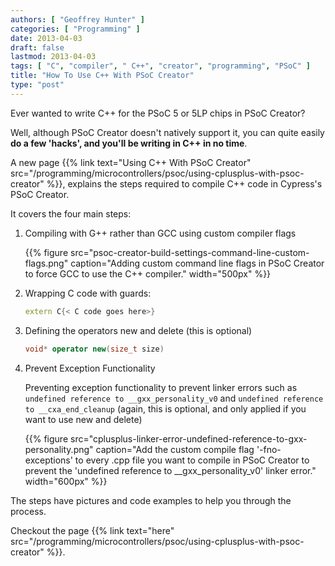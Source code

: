 ```yaml
---
authors: [ "Geoffrey Hunter" ]
categories: [ "Programming" ]
date: 2013-04-03
draft: false
lastmod: 2013-04-03
tags: [ "C", "compiler", " C++", "creator", "programming", "PSoC" ]
title: "How To Use C++ With PSoC Creator"
type: "post"
---
```


Ever wanted to write C++ for the PSoC 5 or 5LP chips in PSoC Creator?

Well, although PSoC Creator doesn't natively support it, you can quite easily **do a few 'hacks', and you'll be writing in C++ in no time**.

A new page {{% link text="Using C++ With PSoC Creator" src="/programming/microcontrollers/psoc/using-cplusplus-with-psoc-creator" %}}, explains the steps required to compile C++ code in Cypress's PSoC Creator.

It covers the four main steps:

1. Compiling with G++ rather than GCC using custom compiler flags

    {{% figure src="psoc-creator-build-settings-command-line-custom-flags.png" caption="Adding custom command line flags in PSoC Creator to force GCC to use the C++ compiler."  width="500px" %}}

2. Wrapping C code with guards:

    ```c++
    extern C{< C code goes here>}
    ```

3. Defining the operators new and delete (this is optional)

    ```c++
    void* operator new(size_t size)
    ```

4. Prevent Exception Functionality

    Preventing exception functionality to prevent linker errors such as `undefined reference to __gxx_personality_v0` and `undefined reference to __cxa_end_cleanup` (again, this is optional, and only applied if you want to use new and delete)
    
    {{% figure src="cplusplus-linker-error-undefined-reference-to-gxx-personality.png" caption="Add the custom compile flag '-fno-exceptions' to every .cpp file you want to compile in PSoC Creator to prevent the 'undefined reference to __gxx_personality_v0' linker error." width="600px" %}}

The steps have pictures and code examples to help you through the process.

Checkout the page {{% link text="here" src="/programming/microcontrollers/psoc/using-cplusplus-with-psoc-creator" %}}.

